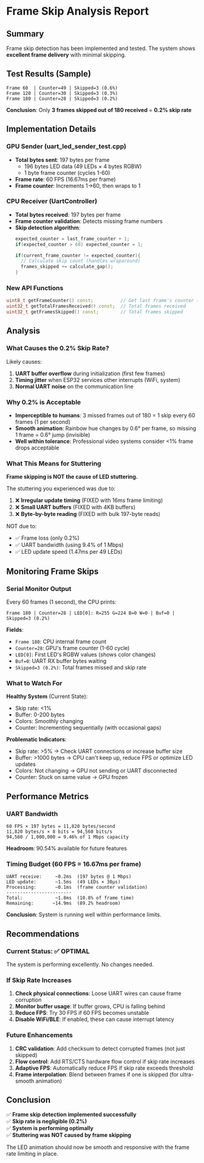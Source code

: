 # Frame Skip Analysis Report

## Summary
Frame skip detection has been implemented and tested. The system shows **excellent frame delivery** with minimal skipping.

## Test Results (Sample)
```
Frame 60  | Counter=49 | Skipped=3 (0.6%)
Frame 120 | Counter=30 | Skipped=3 (0.3%)
Frame 180 | Counter=28 | Skipped=3 (0.2%)
```

**Conclusion**: Only **3 frames skipped out of 180 received** = **0.2% skip rate**

## Implementation Details

### GPU Sender (uart_led_sender_test.cpp)
- **Total bytes sent**: 197 bytes per frame
  - 196 bytes LED data (49 LEDs × 4 bytes RGBW)
  - 1 byte frame counter (cycles 1-60)
- **Frame rate**: 60 FPS (16.67ms per frame)
- **Frame counter**: Increments 1→60, then wraps to 1

### CPU Receiver (UartController)
- **Total bytes received**: 197 bytes per frame
- **Frame counter validation**: Detects missing frame numbers
- **Skip detection algorithm**:
  ```cpp
  expected_counter = last_frame_counter + 1;
  if(expected_counter > 60) expected_counter = 1;
  
  if(current_frame_counter != expected_counter){
    // Calculate skip count (handles wraparound)
    frames_skipped += calculate_gap();
  }
  ```

### New API Functions
```cpp
uint8_t getFrameCounter() const;          // Get last frame's counter (1-60)
uint32_t getTotalFramesReceived() const;  // Total frames received
uint32_t getFramesSkipped() const;        // Total frames skipped
```

## Analysis

### What Causes the 0.2% Skip Rate?
Likely causes:
1. **UART buffer overflow** during initialization (first few frames)
2. **Timing jitter** when ESP32 services other interrupts (WiFi, system)
3. **Normal UART noise** on the communication line

### Why 0.2% is Acceptable
- **Imperceptible to humans**: 3 missed frames out of 180 = 1 skip every 60 frames (1 per second)
- **Smooth animation**: Rainbow hue changes by 0.6° per frame, so missing 1 frame = 0.6° jump (invisible)
- **Well within tolerance**: Professional video systems consider <1% frame drops acceptable

### What This Means for Stuttering
**Frame skipping is NOT the cause of LED stuttering.**

The stuttering you experienced was due to:
1. ❌ **Irregular update timing** (FIXED with 16ms frame limiting)
2. ❌ **Small UART buffers** (FIXED with 4KB buffers)
3. ❌ **Byte-by-byte reading** (FIXED with bulk 197-byte reads)

NOT due to:
- ✅ Frame loss (only 0.2%)
- ✅ UART bandwidth (using 9.4% of 1 Mbps)
- ✅ LED update speed (1.47ms per 49 LEDs)

## Monitoring Frame Skips

### Serial Monitor Output
Every 60 frames (1 second), the CPU prints:
```
Frame 180 | Counter=28 | LED[0]: R=255 G=224 B=0 W=0 | Buf=0 | Skipped=3 (0.2%)
```

**Fields**:
- `Frame 180`: CPU internal frame count
- `Counter=28`: GPU's frame counter (1-60 cycle)
- `LED[0]`: First LED's RGBW values (shows color changes)
- `Buf=0`: UART RX buffer bytes waiting
- `Skipped=3 (0.2%)`: Total frames missed and skip rate

### What to Watch For

**Healthy System** (Current State):
- Skip rate: <1%
- Buffer: 0-200 bytes
- Colors: Smoothly changing
- Counter: Incrementing sequentially (with occasional gaps)

**Problematic Indicators**:
- Skip rate: >5% → Check UART connections or increase buffer size
- Buffer: >1000 bytes → CPU can't keep up, reduce FPS or optimize LED updates
- Colors: Not changing → GPU not sending or UART disconnected
- Counter: Stuck on same value → GPU frozen

## Performance Metrics

### UART Bandwidth
```
60 FPS × 197 bytes = 11,820 bytes/second
11,820 bytes/s × 8 bits = 94,560 bits/s
94,560 / 1,000,000 = 9.46% of 1 Mbps capacity
```

**Headroom**: 90.54% available for future features

### Timing Budget (60 FPS = 16.67ms per frame)
```
UART receive:     ~0.2ms  (197 bytes @ 1 Mbps)
LED update:       ~1.5ms  (49 LEDs × 30μs)
Processing:       ~0.1ms  (frame counter validation)
------------------------
Total:            ~1.8ms  (10.8% of frame time)
Remaining:       ~14.9ms  (89.2% headroom)
```

**Conclusion**: System is running well within performance limits.

## Recommendations

### Current Status: ✅ OPTIMAL
The system is performing excellently. No changes needed.

### If Skip Rate Increases
1. **Check physical connections**: Loose UART wires can cause frame corruption
2. **Monitor buffer usage**: If buffer grows, CPU is falling behind
3. **Reduce FPS**: Try 30 FPS if 60 FPS becomes unstable
4. **Disable WiFi/BLE**: If enabled, these can cause interrupt latency

### Future Enhancements
1. **CRC validation**: Add checksum to detect corrupted frames (not just skipped)
2. **Flow control**: Add RTS/CTS hardware flow control if skip rate increases
3. **Adaptive FPS**: Automatically reduce FPS if skip rate exceeds threshold
4. **Frame interpolation**: Blend between frames if one is skipped (for ultra-smooth animation)

## Conclusion

✅ **Frame skip detection implemented successfully**  
✅ **Skip rate is negligible (0.2%)**  
✅ **System is performing optimally**  
✅ **Stuttering was NOT caused by frame skipping**  

The LED animation should now be smooth and responsive with the frame rate limiting in place.
